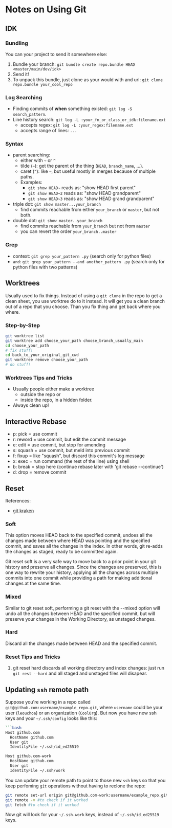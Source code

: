 # Notes on Using Git

## IDK

### Bundling

You can your project to send it somewhere else:

1. Bundle your branch: `git bundle create repo.bundle HEAD <master/main/dev/idk>`
2. Send it!
3. To unpack this bundle, just clone as your would with and url:
`git clone repo.bundle your_cool_repo`

### Log Searching

- Finding commits of __when__ something existed: `git log -S search_pattern`.
- Line history search: `git log -L :your_fn_or_class_or_idk:filename.ext`
  - accepts regex: `git log -L :your_regex:filename.ext`
  - accepts range of lines: `...`

### Syntax

- parent searching:
  - either with `~` or `^`
  - tilde (`~`): get the parent of the thing (`HEAD`, `branch_name`, ...).
  - caret (`^`): like `~`, but useful mostly in merges because of
  multiple paths.
  - Examples:
    - `git show HEAD~` reads as: "show HEAD first parent"
    - `git show HEAD~2` reads as: "show HEAD grandparent"
    - `git show HEAD~3` reads as: "show HEAD grand grandparent"
- triple dot: `git show master...your_branch`
  - find commits reachable from either `your_branch` or `master`, but not both.
- double dot: `git show master..your_branch`
  - find commits reachable from `your_branch` but not from `master`
  - you can revert the order `your_branch..master`

### Grep

- context: `git grep your_pattern .py` (search only for python files)
- `and`: `git grep your_pattern --and another_pattern .py`
(search only for python files with two patterns)

## Worktrees

Usually used to fix things. Instead of using a `git clone` in the repo to get a
clean sheet, you use worktree do to it instead. It will get you a clean branch
out of a repo that you choose. Than you fix thing and get back where you where.

### Step-by-Step

```bash
git worktree list
git worktree add choose_your_path choose_branch_usually_main
cd choose_your_path
# fix stuff!
cd back_to_your_original_git_cwd
git worktree remove choose_your_path
# do stuff!
```

### Worktrees Tips and Tricks

- Usually people either make a worktree
  - outside the repo or
  - inside the repo, in a hidden folder.
- Always clean up!

## Interactive Rebase

- p: pick = use commit
- r: reword = use commit, but edit the commit message
- e: edit = use commit, but stop for amending
- s: squash = use commit, but meld into previous commit
- f: fixup = like "squash", but discard this commit's log message
- x: exec = run command (the rest of the line) using shell
- b: break = stop here (continue rebase later with 'git rebase --continue')
- d: drop = remove commit

## Reset

References:

- [git kraken](https://www.gitkraken.com/learn/git/git-reset)

### Soft

This option moves HEAD back to the specified commit, undoes all the changes made
between where HEAD was pointing and the specified commit, and saves all the changes
in the index. In other words, git re-adds the changes as staged, ready to be committed
again.

Git reset soft is a very safe way to move back to a prior point in your git
history and preserve all changes. Since the changes are preserved,
this is one way to rewrite your history, applying all the changes across multiple
commits into one commit while providing a path for making additional changes at
the same time.

### Mixed

Similar to git reset soft, performing a git reset with the --mixed option will
undo all the changes between HEAD and the specified commit, but will preserve
your changes in the Working Directory, as unstaged changes.

### Hard

Discard all the changes made between HEAD and the specified commit.  

### Reset Tips and Tricks

1. git reset hard discards all working directory and index changes:
just run `git rest --hard` and all staged and unstaged files will disapear.

## Updating `ssh` remote path

Suppose you're working in a repo called `git@github.com:username/example_repo.git`,
where `username` could be your user (`leouchoa`) or an organization (`CoolOrg`).
But now you have new ssh keys and your `~/.ssh/config` looks like this:

```bash
```bash
Host github.com
  HostName github.com
  User git
  IdentityFile ~/.ssh/id_ed25519

Host github.com-work
  HostName github.com
  User git
  IdentityFile ~/.ssh/work
```

You can update your remote path to point to those new `ssh` keys so that
you keep perfoming `git` operations without having to reclone the repo:

```bash
git remote set-url origin git@github.com-work:username/example_repo.git
git remote -v #to check if it worked
git fetch #to check if it worked
```

Now git will look for your `~/.ssh.work` keys, instead of `~/.ssh/id_ed25519`
keys.
